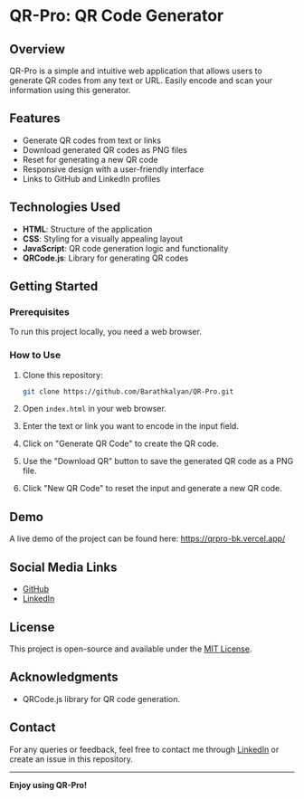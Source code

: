 # QR-Pro: QR Code Generator

## Overview
QR-Pro is a simple and intuitive web application that allows users to generate QR codes from any text or URL. Easily encode and scan your information using this generator.

## Features
- Generate QR codes from text or links
- Download generated QR codes as PNG files
- Reset for generating a new QR code
- Responsive design with a user-friendly interface
- Links to GitHub and LinkedIn profiles

## Technologies Used
- **HTML**: Structure of the application
- **CSS**: Styling for a visually appealing layout
- **JavaScript**: QR code generation logic and functionality
- **QRCode.js**: Library for generating QR codes

## Getting Started

### Prerequisites
To run this project locally, you need a web browser.

### How to Use
1. Clone this repository:
    ```bash
    git clone https://github.com/Barathkalyan/QR-Pro.git
    ```
2. Open `index.html` in your web browser.

3. Enter the text or link you want to encode in the input field.

4. Click on "Generate QR Code" to create the QR code.

5. Use the "Download QR" button to save the generated QR code as a PNG file.

6. Click "New QR Code" to reset the input and generate a new QR code.

## Demo
A live demo of the project can be found here: https://qrpro-bk.vercel.app/

## Social Media Links
- [GitHub](https://github.com/Barathkalyan)
- [LinkedIn](https://www.linkedin.com/in/t-barathkalyan-b4253328b/)

## License
This project is open-source and available under the [MIT License](LICENSE).

## Acknowledgments
- QRCode.js library for QR code generation.

## Contact
For any queries or feedback, feel free to contact me through [LinkedIn](https://www.linkedin.com/in/t-barathkalyan-b4253328b/) or create an issue in this repository.

---

**Enjoy using QR-Pro!**

